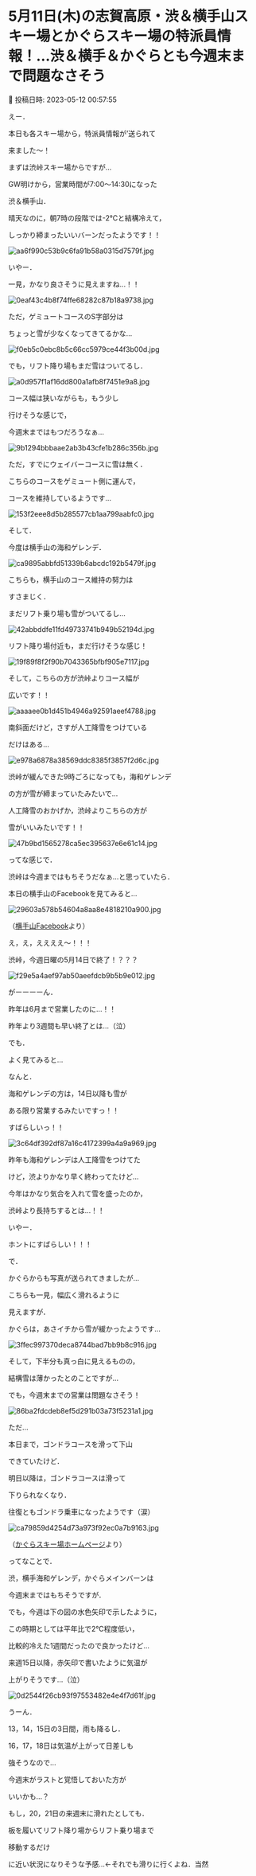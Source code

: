# 5月11日(木)の志賀高原・渋＆横手山スキー場とかぐらスキー場の特派員情報！…渋＆横手＆かぐらとも今週末まで問題なさそう

📅 投稿日時: 2023-05-12 00:57:55

えー．


本日も各スキー場から，特派員情報が’送られて


来ました～！





まずは渋峠スキー場からですが…


GW明けから，営業時間が7:00～14:30になった


渋＆横手山．


晴天なのに，朝7時の段階では-2℃と結構冷えて，


しっかり締まったいいバーンだったようです！！




![aa6f990c53b9c6fa91b58a0315d7579f.jpg](images/aa6f990c53b9c6fa91b58a0315d7579f.jpg)







いやー．


一見，かなり良さそうに見えますね…！！




![0eaf43c4b8f74ffe68282c87b18a9738.jpg](images/0eaf43c4b8f74ffe68282c87b18a9738.jpg)







ただ，ゲミュートコースのS字部分は


ちょっと雪が少なくなってきてるかな…




![f0eb5c0ebc8b5c66cc5979ce44f3b00d.jpg](images/f0eb5c0ebc8b5c66cc5979ce44f3b00d.jpg)







でも，リフト降り場もまだ雪はついてるし．




![a0d957f1af16dd800a1afb8f7451e9a8.jpg](images/a0d957f1af16dd800a1afb8f7451e9a8.jpg)




コース幅は狭いながらも，もう少し


行けそうな感じで，


今週末まではもつだろうなぁ…




![9b1294bbbaae2ab3b43cfe1b286c356b.jpg](images/9b1294bbbaae2ab3b43cfe1b286c356b.jpg)







ただ，すでにウェイバーコースに雪は無く．


こちらのコースをゲミュート側に運んで，


コースを維持しているようです…




![153f2eee8d5b285577cb1aa799aabfc0.jpg](images/153f2eee8d5b285577cb1aa799aabfc0.jpg)







そして．


今度は横手山の海和ゲレンデ．




![ca9895abbfd51339b6abcdc192b5479f.jpg](images/ca9895abbfd51339b6abcdc192b5479f.jpg)







こちらも，横手山のコース維持の努力は


すさまじく．


まだリフト乗り場も雪がついてるし…




![42abbddfe11fd49733741b949b52194d.jpg](images/42abbddfe11fd49733741b949b52194d.jpg)




リフト降り場付近も，まだ行けそうな感じ！




![19f89f8f2f90b7043365bfbf905e7117.jpg](images/19f89f8f2f90b7043365bfbf905e7117.jpg)







そして，こちらの方が渋峠よりコース幅が


広いです！！




![aaaaee0b1d451b4946a92591aeef4788.jpg](images/aaaaee0b1d451b4946a92591aeef4788.jpg)




南斜面だけど，さすが人工降雪をつけている


だけはある…




![e978a6878a38569ddc8385f3857f2d6c.jpg](images/e978a6878a38569ddc8385f3857f2d6c.jpg)




渋峠が緩んできた9時ごろになっても，海和ゲレンデ


の方が雪が締まっていたみたいで…


人工降雪のおかげか，渋峠よりこちらの方が


雪がいいみたいです！！




![47b9bd1565278ca5ec395637e6e61c14.jpg](images/47b9bd1565278ca5ec395637e6e61c14.jpg)







ってな感じで．


渋峠は今週まではもちそうだなぁ…と思っていたら．


本日の横手山のFacebookを見てみると…







![29603a578b54604a8aa8e4818210a900.jpg](images/29603a578b54604a8aa8e4818210a900.jpg)




（[横手山Facebook](https://www.facebook.com/yokoteyama2307/)より）





え，え，ええええ～！！！


渋峠，今週日曜の5月14日で終了！？？？







![f29e5a4aef97ab50aeefdcb9b5b9e012.jpg](images/f29e5a4aef97ab50aeefdcb9b5b9e012.jpg)







がーーーーん．


昨年は6月まで営業したのに…！！


昨年より3週間も早い終了とは…（泣）





でも．


よく見てみると…


なんと．


海和ゲレンデの方は，14日以降も雪が


ある限り営業するみたいですっ！！


すばらしいっ！！







![3c64df392df87a16c4172399a4a9a969.jpg](images/3c64df392df87a16c4172399a4a9a969.jpg)







昨年も海和ゲレンデは人工降雪をつけてた


けど，渋よりかなり早く終わってたけど…


今年はかなり気合を入れて雪を盛ったのか，


渋峠より長持ちするとは…！！


いやー．


ホントにすばらしい！！！





で．


かぐらからも写真が送られてきましたが…


こちらも一見，幅広く滑れるように


見えますが．


かぐらは，あさイチから雪が緩かったようです…




![3ffec997370deca8744bad7bb9b8c916.jpg](images/3ffec997370deca8744bad7bb9b8c916.jpg)




そして，下半分も真っ白に見えるものの，


結構雪は薄かったとのことですが…


でも，今週末までの営業は問題なさそう！




![86ba2fdcdeb8ef5d291b03a73f5231a1.jpg](images/86ba2fdcdeb8ef5d291b03a73f5231a1.jpg)







ただ…


本日まで，ゴンドラコースを滑って下山


できていたけど．


明日以降は，ゴンドラコースは滑って


下りられなくなり．


往復ともゴンドラ乗車になったようです（涙）




![ca79859d4254d73a973f92ec0a7b9163.jpg](images/ca79859d4254d73a973f92ec0a7b9163.jpg)




（[かぐらスキー場ホームページ](https://www.princehotels.co.jp/file.jsp?id=409767)より）





ってなことで．


渋，横手海和ゲレンデ，かぐらメインバーンは


今週末まではもちそうですが．





でも，今週は下の図の水色矢印で示したように，


この時期としては平年比で2℃程度低い，


比較的冷えた1週間だったので良かったけど…


来週15日以降，赤矢印で書いたように気温が


上がりそうです…（泣）




![0d2544f26cb93f97553482e4e4f7d61f.jpg](images/0d2544f26cb93f97553482e4e4f7d61f.jpg)







うーん．


13，14，15日の3日間，雨も降るし．


16，17，18日は気温が上がって日差しも


強そうなので…


今週末がラストと覚悟しておいた方が


いいかも…？





もし，20，21日の来週末に滑れたとしても．


板を履いてリフト降り場からリフト乗り場まで


移動するだけ


に近い状況になりそうな予感…←それでも滑りに行くよね．当然
